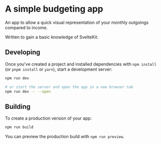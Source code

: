 # A simple budgeting app 
An app to allow a quick visual representation of your monthly outgoings compared to income.

Written to gain a basic knowledge of SvelteKit.

## Developing
Once you've created a project and installed dependencies with `npm install` (or `pnpm install` or `yarn`), start a development server:

```bash
npm run dev

# or start the server and open the app in a new browser tab
npm run dev -- --open
```

## Building
To create a production version of your app:

```bash
npm run build
```
You can preview the production build with `npm run preview`.